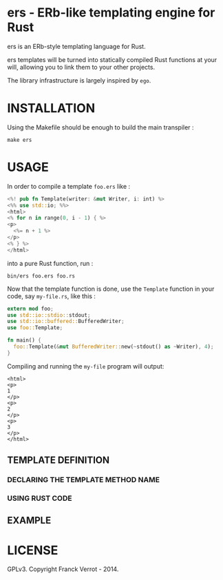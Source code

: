 # ers - ERb-like templating engine for Rust

ers is an ERb-style templating language for Rust.

ers templates will be turned into statically compiled Rust functions at your
will, allowing you to link them to your other projects.

The library infrastructure is largely inspired by `ego`.

# INSTALLATION

Using the Makefile should be enough to build the main transpiler :

    make ers

# USAGE

In order to compile a template `foo.ers` like :

```rust
<%! pub fn Template(writer: &mut Writer, i: int) %>
<%% use std::io; %%>
<html>
<% for n in range(0, i - 1) { %>
<p>
  <%= n + 1 %>
</p>
<% } %>
</html>
```

into a pure Rust function, run :

    bin/ers foo.ers foo.rs

Now that the template function is done, use the `Template` function in your code, say `my-file.rs`, like this :

```rust
extern mod foo;
use std::io::stdio::stdout;
use std::io::buffered::BufferedWriter;
use foo::Template;

fn main() {
  foo::Template(&mut BufferedWriter::new(~stdout() as ~Writer), 4);
}
```

Compiling and running the `my-file` program will output:

    <html>
    <p>
    1
    </p>
    <p>
    2
    </p>
    <p>
    3
    </p>
    </html>

## TEMPLATE DEFINITION

### DECLARING THE TEMPLATE METHOD NAME

### USING RUST CODE

## EXAMPLE

# LICENSE

GPLv3. Copyright Franck Verrot - 2014.
